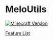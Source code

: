 MeloUtils
========
[![Minecraft Version](https://img.shields.io/badge/Minecraft-1.21%20fabric-brightgreen)](https://prismlauncher.org/)

[Feature List](https://github.com/aMelonRind/MeloUtils/blob/master/src/main/resources/assets/meloutils/lang/en_us.json)
